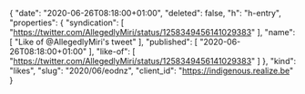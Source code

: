 {
  "date": "2020-06-26T08:18:00+01:00",
  "deleted": false,
  "h": "h-entry",
  "properties": {
    "syndication": [
      "https://twitter.com/AllegedlyMiri/status/1258349456141029383"
    ],
    "name": [
      "Like of @AllegedlyMiri's tweet"
    ],
    "published": [
      "2020-06-26T08:18:00+01:00"
    ],
    "like-of": [
      "https://twitter.com/AllegedlyMiri/status/1258349456141029383"
    ]
  },
  "kind": "likes",
  "slug": "2020/06/eodnz",
  "client_id": "https://indigenous.realize.be"
}

